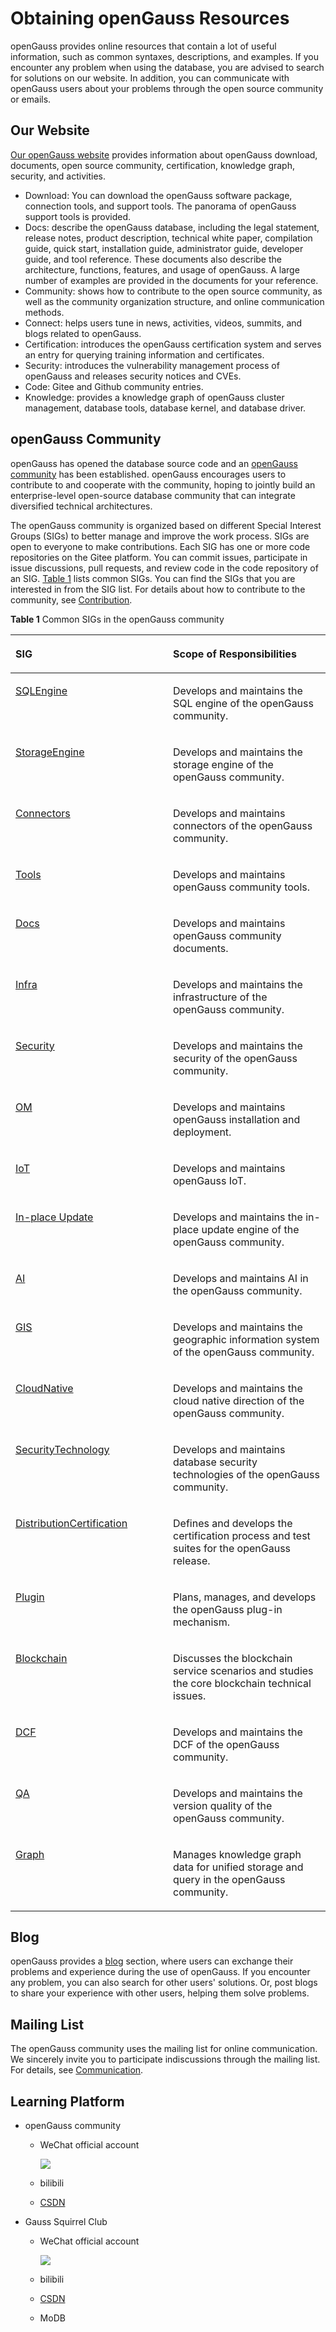 # Obtaining openGauss Resources<a name="EN-US_TOPIC_0000001255141775"></a>

openGauss provides online resources that contain a lot of useful information, such as common syntaxes, descriptions, and examples. If you encounter any problem when using the database, you are advised to search for solutions on our website. In addition, you can communicate with openGauss users about your problems through the open source community or emails.

## Our Website<a name="section1535864913326"></a>

[Our openGauss website](https://opengauss.org/zh/)  provides information about openGauss download, documents, open source community, certification, knowledge graph, security, and activities.

-   Download: You can download the openGauss software package, connection tools, and support tools. The panorama of openGauss support tools is provided.
-   Docs: describe the openGauss database, including the legal statement, release notes, product description, technical white paper, compilation guide, quick start, installation guide, administrator guide, developer guide, and tool reference. These documents also describe the architecture, functions, features, and usage of openGauss. A large number of examples are provided in the documents for your reference.
-   Community: shows how to contribute to the open source community, as well as the community organization structure, and online communication methods.
-   Connect: helps users tune in news, activities, videos, summits, and blogs related to openGauss.
-   Certification: introduces the openGauss certification system and serves an entry for querying training information and certificates.
-   Security: introduces the vulnerability management process of openGauss and releases security notices and CVEs.
-   Code: Gitee and Github community entries.
-   Knowledge: provides a knowledge graph of openGauss cluster management, database tools, database kernel, and database driver.

## openGauss Community<a name="section157731748104211"></a>

openGauss has opened the database source code and an  [openGauss community](https://gitee.com/opengauss)  has been established. openGauss encourages users to contribute to and cooperate with the community, hoping to jointly build an enterprise-level open-source database community that can integrate diversified technical architectures.

The openGauss community is organized based on different Special Interest Groups \(SIGs\) to better manage and improve the work process. SIGs are open to everyone to make contributions. Each SIG has one or more code repositories on the Gitee platform. You can commit issues, participate in issue discussions, pull requests, and review code in the code repository of an SIG.  [Table 1](#table9705652154412)  lists common SIGs. You can find the SIGs that you are interested in from the SIG list. For details about how to contribute to the community, see  [Contribution](https://opengauss.org/zh/contribution/).

**Table  1**  Common SIGs in the openGauss community

<a name="table9705652154412"></a>
<table><thead align="left"><tr id="row770675214441"><th class="cellrowborder" valign="top" width="50%" id="mcps1.2.3.1.1"><p id="p199861157164412"><a name="p199861157164412"></a><a name="p199861157164412"></a>SIG</p>
</th>
<th class="cellrowborder" valign="top" width="50%" id="mcps1.2.3.1.2"><p id="p14872194456"><a name="p14872194456"></a><a name="p14872194456"></a>Scope of Responsibilities</p>
</th>
</tr>
</thead>
<tbody><tr id="row167061552174413"><td class="cellrowborder" valign="top" width="50%" headers="mcps1.2.3.1.1 "><p id="p7843205019458"><a name="p7843205019458"></a><a name="p7843205019458"></a><a href="https://gitee.com/opengauss/tc/tree/master/sigs/SQLEngine" target="_blank" rel="noopener noreferrer">SQLEngine</a></p>
</td>
<td class="cellrowborder" valign="top" width="50%" headers="mcps1.2.3.1.2 "><p id="p618412205462"><a name="p618412205462"></a><a name="p618412205462"></a>Develops and maintains the SQL engine of the openGauss community.</p>
</td>
</tr>
<tr id="row4707552174419"><td class="cellrowborder" valign="top" width="50%" headers="mcps1.2.3.1.1 "><p id="p20280162518462"><a name="p20280162518462"></a><a name="p20280162518462"></a><a href="https://gitee.com/opengauss/tc/tree/master/sigs/StorageEngine" target="_blank" rel="noopener noreferrer">StorageEngine</a></p>
</td>
<td class="cellrowborder" valign="top" width="50%" headers="mcps1.2.3.1.2 "><p id="p1770710520442"><a name="p1770710520442"></a><a name="p1770710520442"></a>Develops and maintains the storage engine of the openGauss community.</p>
</td>
</tr>
<tr id="row6758132084516"><td class="cellrowborder" valign="top" width="50%" headers="mcps1.2.3.1.1 "><p id="p18696305467"><a name="p18696305467"></a><a name="p18696305467"></a><a href="https://gitee.com/opengauss/tc/tree/master/sigs/Connectors" target="_blank" rel="noopener noreferrer">Connectors</a></p>
</td>
<td class="cellrowborder" valign="top" width="50%" headers="mcps1.2.3.1.2 "><p id="p1775962015455"><a name="p1775962015455"></a><a name="p1775962015455"></a>Develops and maintains connectors of the openGauss community.</p>
</td>
</tr>
<tr id="row13773142394514"><td class="cellrowborder" valign="top" width="50%" headers="mcps1.2.3.1.1 "><p id="p1859816350465"><a name="p1859816350465"></a><a name="p1859816350465"></a><a href="https://gitee.com/opengauss/tc/tree/master/sigs/Tools" target="_blank" rel="noopener noreferrer">Tools</a></p>
</td>
<td class="cellrowborder" valign="top" width="50%" headers="mcps1.2.3.1.2 "><p id="p1076381124716"><a name="p1076381124716"></a><a name="p1076381124716"></a>Develops and maintains openGauss community tools.</p>
</td>
</tr>
<tr id="row1547652604517"><td class="cellrowborder" valign="top" width="50%" headers="mcps1.2.3.1.1 "><p id="p770214018465"><a name="p770214018465"></a><a name="p770214018465"></a><a href="https://gitee.com/opengauss/tc/tree/master/sigs/Docs" target="_blank" rel="noopener noreferrer">Docs</a></p>
</td>
<td class="cellrowborder" valign="top" width="50%" headers="mcps1.2.3.1.2 "><p id="p10303171917477"><a name="p10303171917477"></a><a name="p10303171917477"></a>Develops and maintains openGauss community documents.</p>
</td>
</tr>
<tr id="row16280529184518"><td class="cellrowborder" valign="top" width="50%" headers="mcps1.2.3.1.1 "><p id="p1281154610461"><a name="p1281154610461"></a><a name="p1281154610461"></a><a href="https://gitee.com/opengauss/tc/tree/master/sigs/Infra" target="_blank" rel="noopener noreferrer">Infra</a></p>
</td>
<td class="cellrowborder" valign="top" width="50%" headers="mcps1.2.3.1.2 "><p id="p762102520476"><a name="p762102520476"></a><a name="p762102520476"></a>Develops and maintains the infrastructure of the openGauss community.</p>
</td>
</tr>
<tr id="row75905433455"><td class="cellrowborder" valign="top" width="50%" headers="mcps1.2.3.1.1 "><p id="p398712512464"><a name="p398712512464"></a><a name="p398712512464"></a><a href="https://gitee.com/opengauss/tc/tree/master/sigs/Security" target="_blank" rel="noopener noreferrer">Security</a></p>
</td>
<td class="cellrowborder" valign="top" width="50%" headers="mcps1.2.3.1.2 "><p id="p781631104711"><a name="p781631104711"></a><a name="p781631104711"></a>Develops and maintains the security of the openGauss community.</p>
</td>
</tr>
<tr id="row3890162125711"><td class="cellrowborder" valign="top" width="50%" headers="mcps1.2.3.1.1 "><p id="p189082195713"><a name="p189082195713"></a><a name="p189082195713"></a><a href="https://gitee.com/opengauss/tc/tree/master/sigs/OM" target="_blank" rel="noopener noreferrer">OM</a></p>
</td>
<td class="cellrowborder" valign="top" width="50%" headers="mcps1.2.3.1.2 "><p id="p289172145712"><a name="p289172145712"></a><a name="p289172145712"></a>Develops and maintains openGauss installation and deployment.</p>
</td>
</tr>
<tr id="row187932417570"><td class="cellrowborder" valign="top" width="50%" headers="mcps1.2.3.1.1 "><p id="p388017247574"><a name="p388017247574"></a><a name="p388017247574"></a><a href="https://gitee.com/opengauss/tc/tree/master/sigs/IoT" target="_blank" rel="noopener noreferrer">IoT</a></p>
</td>
<td class="cellrowborder" valign="top" width="50%" headers="mcps1.2.3.1.2 "><p id="p12880172414572"><a name="p12880172414572"></a><a name="p12880172414572"></a>Develops and maintains openGauss IoT.</p>
</td>
</tr>
<tr id="row39681327145712"><td class="cellrowborder" valign="top" width="50%" headers="mcps1.2.3.1.1 "><p id="p296942745716"><a name="p296942745716"></a><a name="p296942745716"></a><a href="https://gitee.com/opengauss/tc/tree/master/sigs/In-place-Update" target="_blank" rel="noopener noreferrer">In-place Update</a></p>
</td>
<td class="cellrowborder" valign="top" width="50%" headers="mcps1.2.3.1.2 "><p id="p4969162725718"><a name="p4969162725718"></a><a name="p4969162725718"></a>Develops and maintains the in-place update engine of the openGauss community.</p>
</td>
</tr>
<tr id="row1260813302579"><td class="cellrowborder" valign="top" width="50%" headers="mcps1.2.3.1.1 "><p id="p3608530185720"><a name="p3608530185720"></a><a name="p3608530185720"></a><a href="https://gitee.com/opengauss/tc/tree/master/sigs/AI" target="_blank" rel="noopener noreferrer">AI</a></p>
</td>
<td class="cellrowborder" valign="top" width="50%" headers="mcps1.2.3.1.2 "><p id="p160943055710"><a name="p160943055710"></a><a name="p160943055710"></a>Develops and maintains AI in the openGauss community.</p>
</td>
</tr>
<tr id="row125631613205915"><td class="cellrowborder" valign="top" width="50%" headers="mcps1.2.3.1.1 "><p id="p2564131319592"><a name="p2564131319592"></a><a name="p2564131319592"></a><a href="https://gitee.com/opengauss/tc/tree/master/sigs/GIS" target="_blank" rel="noopener noreferrer">GIS</a></p>
</td>
<td class="cellrowborder" valign="top" width="50%" headers="mcps1.2.3.1.2 "><p id="p19564913185918"><a name="p19564913185918"></a><a name="p19564913185918"></a>Develops and maintains the geographic information system of the openGauss community.</p>
</td>
</tr>
<tr id="row3774616135920"><td class="cellrowborder" valign="top" width="50%" headers="mcps1.2.3.1.1 "><p id="p377431625914"><a name="p377431625914"></a><a name="p377431625914"></a><a href="https://gitee.com/opengauss/tc/tree/master/sigs/CloudNative" target="_blank" rel="noopener noreferrer">CloudNative</a></p>
</td>
<td class="cellrowborder" valign="top" width="50%" headers="mcps1.2.3.1.2 "><p id="p3774316195910"><a name="p3774316195910"></a><a name="p3774316195910"></a>Develops and maintains the cloud native direction of the openGauss community.</p>
</td>
</tr>
<tr id="row1728411220590"><td class="cellrowborder" valign="top" width="50%" headers="mcps1.2.3.1.1 "><p id="p1128482217594"><a name="p1128482217594"></a><a name="p1128482217594"></a><a href="https://gitee.com/opengauss/tc/tree/master/sigs/SecurityTechnology" target="_blank" rel="noopener noreferrer">SecurityTechnology</a></p>
</td>
<td class="cellrowborder" valign="top" width="50%" headers="mcps1.2.3.1.2 "><p id="p2028452215599"><a name="p2028452215599"></a><a name="p2028452215599"></a>Develops and maintains database security technologies of the openGauss community.</p>
</td>
</tr>
<tr id="row13284172285919"><td class="cellrowborder" valign="top" width="50%" headers="mcps1.2.3.1.1 "><p id="p1128582245913"><a name="p1128582245913"></a><a name="p1128582245913"></a><a href="https://gitee.com/opengauss/tc/tree/master/sigs/DistributionCertification" target="_blank" rel="noopener noreferrer">DistributionCertification</a></p>
</td>
<td class="cellrowborder" valign="top" width="50%" headers="mcps1.2.3.1.2 "><p id="p1628592215594"><a name="p1628592215594"></a><a name="p1628592215594"></a>Defines and develops the certification process and test suites for the openGauss release.</p>
</td>
</tr>
<tr id="row943503316591"><td class="cellrowborder" valign="top" width="50%" headers="mcps1.2.3.1.1 "><p id="p19435133312595"><a name="p19435133312595"></a><a name="p19435133312595"></a><a href="https://gitee.com/opengauss/tc/tree/master/sigs/Plugin" target="_blank" rel="noopener noreferrer">Plugin</a></p>
</td>
<td class="cellrowborder" valign="top" width="50%" headers="mcps1.2.3.1.2 "><p id="p0435833115915"><a name="p0435833115915"></a><a name="p0435833115915"></a>Plans, manages, and develops the openGauss plug-in mechanism.</p>
</td>
</tr>
<tr id="row144351433155913"><td class="cellrowborder" valign="top" width="50%" headers="mcps1.2.3.1.1 "><p id="p2435113313594"><a name="p2435113313594"></a><a name="p2435113313594"></a><a href="https://gitee.com/opengauss/tc/tree/master/sigs/Blockchain" target="_blank" rel="noopener noreferrer">Blockchain</a></p>
</td>
<td class="cellrowborder" valign="top" width="50%" headers="mcps1.2.3.1.2 "><p id="p1443523395911"><a name="p1443523395911"></a><a name="p1443523395911"></a>Discusses the blockchain service scenarios and studies the core blockchain technical issues.</p>
</td>
</tr>
<tr id="row14435153316595"><td class="cellrowborder" valign="top" width="50%" headers="mcps1.2.3.1.1 "><p id="p124367331599"><a name="p124367331599"></a><a name="p124367331599"></a><a href="https://gitee.com/opengauss/tc/tree/master/sigs/DCF" target="_blank" rel="noopener noreferrer">DCF</a></p>
</td>
<td class="cellrowborder" valign="top" width="50%" headers="mcps1.2.3.1.2 "><p id="p20436933135919"><a name="p20436933135919"></a><a name="p20436933135919"></a>Develops and maintains the DCF of the openGauss community.</p>
</td>
</tr>
<tr id="row643653345914"><td class="cellrowborder" valign="top" width="50%" headers="mcps1.2.3.1.1 "><p id="p1643614335597"><a name="p1643614335597"></a><a name="p1643614335597"></a><a href="https://gitee.com/opengauss/tc/tree/master/sigs/QA" target="_blank" rel="noopener noreferrer">QA</a></p>
</td>
<td class="cellrowborder" valign="top" width="50%" headers="mcps1.2.3.1.2 "><p id="p34367332594"><a name="p34367332594"></a><a name="p34367332594"></a>Develops and maintains the version quality of the openGauss community.</p>
</td>
</tr>
<tr id="row1481317234016"><td class="cellrowborder" valign="top" width="50%" headers="mcps1.2.3.1.1 "><p id="p4814152314014"><a name="p4814152314014"></a><a name="p4814152314014"></a><a href="https://gitee.com/opengauss/tc/tree/master/sigs/Graph" target="_blank" rel="noopener noreferrer">Graph</a></p>
</td>
<td class="cellrowborder" valign="top" width="50%" headers="mcps1.2.3.1.2 "><p id="p5814102310013"><a name="p5814102310013"></a><a name="p5814102310013"></a>Manages knowledge graph data for unified storage and query in the openGauss community.</p>
</td>
</tr>
</tbody>
</table>

## Blog<a name="section1613515344318"></a>

openGauss provides a  [blog](https://opengauss.org/zh/blogs/blogs.html)  section, where users can exchange their problems and experience during the use of openGauss. If you encounter any problem, you can also search for other users' solutions. Or, post blogs to share your experience with other users, helping them solve problems.

## Mailing List<a name="section18179203094610"></a>

The openGauss community uses the mailing list for online communication. We sincerely invite you to participate indiscussions through the mailing list. For details, see  [Communication](https://opengauss.org/zh/community/onlineCommunication/).

## Learning Platform<a name="section7788161704417"></a>

-   openGauss community
    -   WeChat official account

        ![](figures/en-us_image_0000001209981920.jpg)

    -   bilibili
    -   [CSDN](https://blog.csdn.net/weixin_49727236)

-   Gauss Squirrel Club
    -   WeChat official account

        ![](figures/en-us_image_0000001210301878.jpg)

    -   bilibili
    -   [CSDN](https://blog.csdn.net/GaussDB)
    -   MoDB
